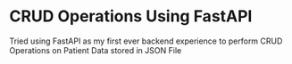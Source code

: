 # CRUD Operations Using FastAPI
Tried using FastAPI as my first ever backend experience to perform CRUD Operations on Patient Data stored in JSON File

